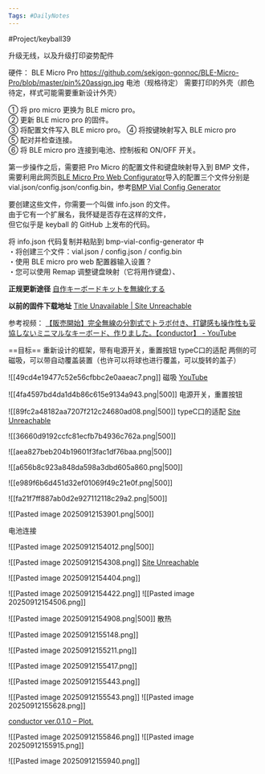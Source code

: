 ```yaml
---
Tags: #DailyNotes 
---
```


#Project/keyball39

升级无线，以及升级打印姿势配件

硬件：
BLE Micro Pro https://github.com/sekigon-gonnoc/BLE-Micro-Pro/blob/master/pin%20assign.jpg
电池（规格待定）
需要打印的外壳（颜色待定，样式可能需要重新设计外壳）


① 将 pro micro 更换为 BLE micro pro。  
② 更新 BLE micro pro 的固件。  
③ 将配置文件写入 BLE  micro pro。 
④ 将按键映射写入 BLE micro pro  
⑤ 配对并检查连接。  
⑥ 将 BLE micro pro 连接到电池、控制板和 ON/OFF 开关。

第一步操作之后，需要把 Pro Micro 的配置文件和键盘映射导入到 BMP 文件，
需要利用此网页[BLE Micro Pro Web Configurator](https://sekigon-gonnoc.github.io/BLE-Micro-Pro-WebConfigurator/)导入的配置三个文件分别是vial.json/config.json/config.bin，参考[BMP Vial Config Generator](https://sekigon-gonnoc.github.io/bmp-vial-config-generator/)


要创建这些文件，你需要一个叫做 info.json 的文件。  
由于它有一个扩展名，我怀疑是否存在这样的文件，  
但它似乎是 keyball 的 GitHub 上发布的代码。

将 info.json 代码复制并粘贴到 bmp-vial-config-generator 中  
・将创建三个文件：vial.json / config.json / config.bin  
・使用 BLE micro pro web 配置器输入设置？  
・您可以使用 Remap 调整键盘映射（它将用作键盘）、




**正规更新途径** [自作キーボードキットを無線化する](https://sekigon-gonnoc.github.io/BLE-Micro-Pro/#/getting_started?id=%e3%83%95%e3%82%a1%e3%83%bc%e3%83%a0%e3%82%a6%e3%82%a7%e3%82%a2%e3%81%ae%e3%82%a2%e3%83%83%e3%83%97%e3%83%87%e3%83%bc%e3%83%88)

**以前的固件下载地址** [Title Unavailable \| Site Unreachable](https://remap-keys.app/catalog/k895xiCpsM5zlYZCPTEN/firmware)



参考视频：
[【販売開始】完全無線の分割式でトラボ付き、打鍵感も操作性も妥協しないミニマルなキーボード、作りました。【conductor】 - YouTube](https://www.youtube.com/watch?v=ZAK3P42RZeU)



==目标==
重新设计的框架，带有电源开关，重置按钮
typeC口的适配
两侧的可磁吸，可以带自动覆盖装置（也许可以将球也进行覆盖，可以旋转的盖子）

![[49cd4e19477c52e56cfbbc2e0aaeac7.png]]
磁吸  [YouTube](https://www.youtube.com/watch?v=ERTrSdxieOo&t=715s)

![[4fa4597bd4da1d4b86c615e9134a943.png|500]] 
电源开关，重置按钮


![[89fc2a48182aa7207f212c24680ad08.png|500]]
typeC口的适配  [Site Unreachable](https://www.etsy.com/sg-en/listing/4314326372/wireless-keyball-hot-swappable-oled)

![[36660d9192ccfc81ecfb7b4936c762a.png|500]]

![[aea827beb204b19601f3fac1df76baa.png|500]]


![[a656b8c923a848da598a3dbd605a860.png|500]]



![[e989f6b6d451d32ef01069f49c21e0f.png|500]]



![[fa21f7ff887ab0d2e927112118c29a2.png|500]]


![[Pasted image 20250912153901.png|500]] 

电池连接


![[Pasted image 20250912154012.png|500]]



![[Pasted image 20250912154308.png]] [Site Unreachable](https://www.etsy.com/sg-en/listing/4360565414/custom-keyball-39-wireless-split?ls=r&external=1&rec_type=cs&ref=landingpage_similar_listing_top-4&frs=1&content_source=2f54849f155859627a52e7474c4652ad%253Aa4f0bb5ba320397a5d4e9e6413b5f792294fa357&logging_key=2f54849f155859627a52e7474c4652ad%3Aa4f0bb5ba320397a5d4e9e6413b5f792294fa357)


![[Pasted image 20250912154404.png]]

![[Pasted image 20250912154422.png]]
![[Pasted image 20250912154506.png]]


![[Pasted image 20250912154908.png|500]] 
散热


![[Pasted image 20250912155148.png]]



![[Pasted image 20250912155211.png]]

![[Pasted image 20250912155417.png]]

![[Pasted image 20250912155443.png]]

![[Pasted image 20250912155543.png]]
![[Pasted image 20250912155628.png]]



 [conductor ver.0.1.0 – Plot.](https://plotoftheprototype.com/products/monokey)

![[Pasted image 20250912155846.png]]
![[Pasted image 20250912155915.png]]

![[Pasted image 20250912155940.png]]